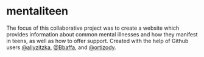 # mentaliteen

The focus of this collaborative project was to create a website which provides information about common mental illnesses and how they manifest in teens, as well as how to offer support.
Created with the help of Github users [@allyzitzka](https://github.com/allyzitzka), [@Bbaffa](https://github.com/Bbaffa), and [@ortizody](https://github.com/ortizody).
